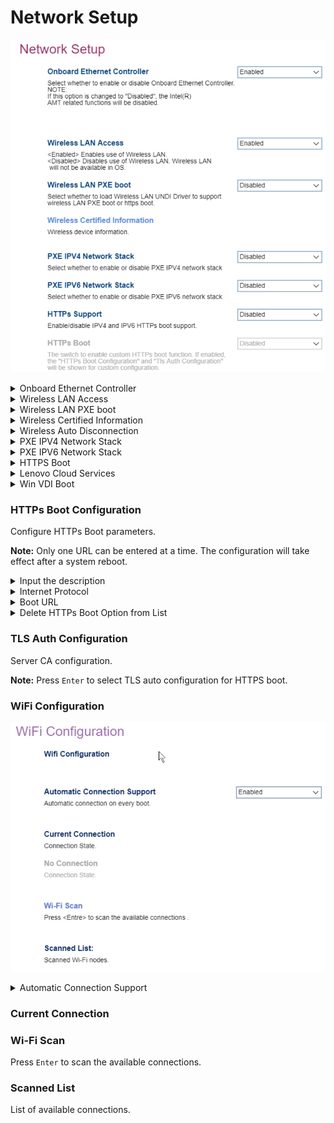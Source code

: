# Network Setup #

![](./img/thinkcenter_network_setup.png)

<details><summary>Onboard Ethernet Controller</summary>

One of 2 possible options for the onboard ethernet controller:

1.  **Enabled** - enables the onboard ethernet controller. Default.
2.  Disabled - disables all [Intel (R) AMT](https://software.intel.com/sites/manageability/AMT_Implementation_and_Reference_Guide/default.htm) related functions.

<!-- TODO: add WMI
| WMI Setting name | Values | SVP Req'd | AMD/Intel |
|:---|:---|:---|:---|
| OnboardEthernetController | setting_values | yes_no | amd_intel |
-->
</details>

<details><summary>Wireless LAN Access</summary>

Controls access to WiFi.

One of 2 possible options for wireless LAN (WiFi):

1.  **Enabled** - enables wireless LAN. Default.
2.  Disabled - enables wireless LAN.

<!-- TODO: add WMI
| WMI Setting name | Values | SVP Req'd | AMD/Intel |
|:---|:---|:---|:---|
| WirelessLANAccess | setting_values | yes_no | amd_intel |
-->
</details>

<details><summary>Wireless LAN PXE boot</summary>

Select whether to load Wireless LAN UNDI Driver to support wireless LAN PXE boot or https boot.

One of 2 possible options for PXE support:

1.  **Disabled** - disables PXE. Default.
2.  Enabled - enables PXE.

<!-- TODO: add WMI
| WMI Setting name | Values | SVP Req'd | AMD/Intel |
|:---|:---|:---|:---|
| WirelessLANPXE | setting_values | yes_no | amd_intel |
-->
</details>

<details><summary>Wireless Certified Information</summary>
<!-- SIMULATOR DOES NOT SUPPORT -->
</details>

<details><summary>Wireless Auto Disconnection</summary>

Disable wireless LAN when onboard Ethernet is connected.

One of 2 possible options for auto disconnection:

1.  **Disabled** - enables auto disconnection. Default.
2.  Enable - enables auto disconnection.

<!-- TODO: add WMI
| WMI Setting name | Values | SVP Req'd | AMD/Intel |
|:---|:---|:---|:---|
| WirelessAutoDisconnection | setting_values | yes_no | amd_intel |
-->

</details>


<details><summary>PXE IPV4 Network Stack</summary>

One of 2 possible options for IPV4 PXE:

1. **Disabled** - enables IPV4 PXE. Default.
2. Enabled - enables IPV4 PXE.

<!-- TODO: add WMI
| WMI Setting name | Values | SVP Req'd | AMD/Intel |
|:---|:---|:---|:---|
| PXEIPV4NetworkStack | setting_values | yes_no | amd_intel |
-->

</details>


<details><summary>PXE IPV6 Network Stack</summary>

One of 2 possible options for IPV6 PXE:

1.  **Disabled** - enables IPV6 PXE. Default.
2.  Enabled - enables IPV6 PXE.

<!-- TODO: add WMI
| WMI Setting name | Values | SVP Req'd | AMD/Intel |
|:---|:---|:---|:---|
| PXEIPV6NetworkStack | setting_values | yes_no | amd_intel |
-->

</details>

<details><summary>HTTPS Boot</summary>

Custom HTTPS boot.

One of 2 possible options for custom HTTPS boot:

1.  **Disabled** - disables custom HTTPS boot. Default.
2.  Enabled - enables custom HTTPS boot.

> **Note** If enabled, `HTTPs Boot Configuration` and `Tls Auth Configuration` will be shown.

<!-- WMI: no -->
</details>

<details><summary>Lenovo Cloud Services</summary>

When enabled, boot with `Lenovo Cloud` selected in boot menu to boot from Lenovo Cloud server directly.

One of 2 possible options for Lenovo Cloud Services:

1.  **Disabled** - enables Lenovo Cloud Services. Default.
2. Enabled - enables Lenovo Cloud Services.

<!-- WMI: no -->
</details>

<details><summary>Win VDI Boot</summary>

When enabled, boot with `Win VDI Boot` selected in boot menu to boot from Lenovo Cloud server and load VDI service.

One of 2 possible options for Win VDI Boot:

1. **Disabled** - enables Win VDI Boot. Default.
2. Enabled - enables Win VDI Boot.

<!-- WMI: no -->

</details>

### HTTPs Boot Configuration  ###

Configure HTTPs Boot parameters.

**Note:** Only one URL can be entered at a time. The configuration will take effect after a system reboot.

<details><summary>Input the description</summary>

**Note:** Press `Enter` to input a label for new created URL and it will be displayed in the boot sequence menu.

<!-- WMI: no -->

</details>

<details><summary>Internet Protocol</summary>

One of 2 possible options for IP version:

1.  **Ipv4** - enables IPV4. Default.
2.  Ipv6 - enables IPV6.

<!-- WMI: no -->

</details>

<details><summary>Boot URL</summary>

Create a new boot option based on a HTTPS URL.

**Note:**  Use the `TLS Auth configuration` to import the CA to
support the HTTPs boot 

<!-- WMI: no -->

</details>

<details><summary>Delete HTTPs Boot Option from List</summary>

**Note:**  Select and press `Enter` to remove an EFI HTTPs boot option..

<!-- WMI: no -->

</details>

### TLS Auth Configuration ###

Server CA configuration.

**Note:** Press `Enter` to select TLS auto configuration for HTTPS boot.

### WiFi Configuration ###

![](./img/thinkcenter_WiFi_configuration.png)

<details><summary>Automatic Connection Support</summary>

Automatically connect to WiFi on boot.

One of 2 possible options for Automatic connection:

1. **Enabled** - enables automatic connection. Default.
2. Disabled - enables automatic connection.

<!-- WMI: no -->

</details>

### Current Connection ###

### Wi-Fi Scan ###

Press `Enter` to scan the available connections.

### Scanned List ###
List of available connections.
